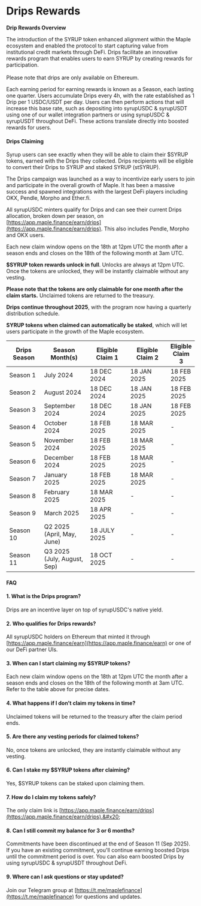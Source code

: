 # Drips Rewards

**Drip Rewards Overview**

The introduction of the SYRUP token enhanced alignment within the Maple ecosystem and enabled the protocol to start capturing value from institutional credit markets through DeFi.  Drips facilitate an innovative rewards program that enables users to earn SYRUP by creating rewards for participation.\
\
Please note that drips are only available on Ethereum.&#x20;

Each earning period for earning rewards is known as a Season, each lasting one quarter. Users accumulate Drips every 4h, with the rate established as 1 Drip per 1 USDC/USDT per day. Users can then perform actions that will increase this base rate, such as depositing into syrupUSDC & syrupUSDT using one of our wallet integration partners or using syrupUSDC & syrupUSDT throughout DeFi. These actions translate directly into boosted rewards for users.

#### Drips Claiming <a href="#drips-claiming" id="drips-claiming"></a>

Syrup users can  see exactly when they will be able to claim their $SYRUP tokens, earned with the Drips they collected. Drips recipients will be eligible to convert their Drips to SYRUP and staked SYRUP (stSYRUP).

The Drips campaign was launched as a way to incentivize early users to join and participate in the overall growth of Maple. It has been a massive success and spawned integrations with the largest DeFi players including OKX, Pendle, Morpho and Ether.fi.

All syrupUSDC minters qualify for Drips and can see their current Drips allocation, broken down per season, on [https://app.maple.finance/earn/drips](https://app.maple.finance/earn/drips). This also includes Pendle, Morpho and OKX users.

Each new claim window opens on the 18th at 12pm UTC the month after a season ends and closes on the 18th of the following month at 3am UTC.&#x20;

**$SYRUP token rewards unlock in full**. Unlocks are always at 12pm UTC. Once the tokens are unlocked, they will be instantly claimable without any vesting.

**Please note that the tokens are only claimable for one month after the claim starts.**  Unclaimed tokens are returned to the treasury.

**Drips continue throughout 2025**, with the program now having a quarterly distribution schedule.

**SYRUP tokens when claimed can automatically be staked**, which will let users participate in the growth of the Maple ecosystem.

<table><thead><tr><th width="114.688232421875">Drips Season</th><th width="153.873291015625">Season Month(s)</th><th width="160.310791015625">Eligible Claim 1</th><th width="159.9296875">Eligible Claim 2</th><th>Eligible Claim 3</th></tr></thead><tbody><tr><td>Season 1</td><td>July 2024</td><td>18 DEC 2024</td><td>18 JAN 2025</td><td>18 FEB 2025</td></tr><tr><td>Season 2</td><td>August 2024</td><td>18 DEC 2024</td><td>18 JAN 2025</td><td>18 FEB 2025</td></tr><tr><td>Season 3</td><td>September 2024</td><td>18 DEC 2024</td><td>18 JAN 2025</td><td>18 FEB 2025</td></tr><tr><td>Season 4</td><td>October 2024</td><td>18 FEB 2025</td><td>18 MAR 2025</td><td>-</td></tr><tr><td>Season 5</td><td>November 2024</td><td>18 FEB 2025</td><td>18 MAR 2025</td><td>-</td></tr><tr><td>Season 6</td><td>December 2024</td><td>18 FEB 2025</td><td>18 MAR 2025</td><td>-</td></tr><tr><td>Season 7</td><td>January 2025</td><td>18 FEB 2025</td><td>18 MAR 2025</td><td>-</td></tr><tr><td>Season 8</td><td>February 2025</td><td>18 MAR 2025</td><td>-</td><td>-</td></tr><tr><td>Season 9</td><td>March 2025</td><td>18 APR 2025</td><td>-</td><td>-</td></tr><tr><td>Season 10</td><td>Q2 2025 <br>(April, May, June)</td><td>18 JULY 2025</td><td>-</td><td>-</td></tr><tr><td>Season 11</td><td>Q3 2025 <br>(July, August, Sep)</td><td>18 OCT 2025</td><td>-</td><td>-</td></tr></tbody></table>

#### FAQ

#### 1. **What is the Drips program?**

Drips are an incentive layer on top of syrupUSDC's native yield.&#x20;

#### 2. **Who qualifies for Drips rewards?**

All syrupUSDC holders on Ethereum that minted it through [https://app.maple.finance/earn](https://app.maple.finance/earn) or one of our DeFi partner UIs.

#### 3. **When can I start claiming my $SYRUP tokens?**

Each new claim window opens on the 18th at 12pm UTC the month after a season ends and closes on the 18th of the following month at 3am UTC. Refer to the table above for precise dates.

#### 4. **What happens if I don’t claim my tokens in time?**

Unclaimed tokens will be returned to the treasury after the claim period ends.

#### 5. **Are there any vesting periods for claimed tokens?**

No, once tokens are unlocked, they are instantly claimable without any vesting.

#### 6. **Can I stake my $SYRUP tokens after claiming?**

Yes,  $SYRUP tokens can be staked upon claiming them.&#x20;

#### 7. **How do I claim my tokens safely?**

The only claim link is [https://app.maple.finance/earn/drips](https://app.maple.finance/earn/drips).&#x20;

#### 8. **Can I still commit my balance for 3 or 6 months?**

Commitments have been discontinued at the end of Season 11 (Sep 2025). If you have an existing commitment, you'll continue earning boosted Drips until the commitment period is over. You can also earn boosted Drips by using syrupUSDC & syrupUSDT throughout DeFi.

#### 9. **Where can I ask questions or stay updated?**

Join our Telegram group at [https://t.me/maplefinance](https://t.me/maplefinance) for questions and updates.


